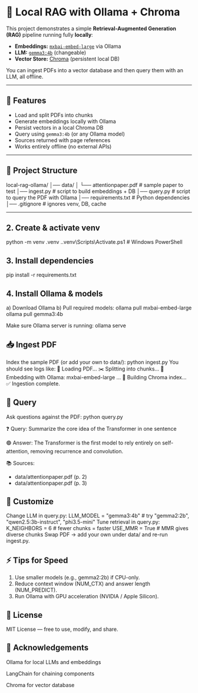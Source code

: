 # 🧠 Local RAG with Ollama + Chroma

This project demonstrates a simple **Retrieval-Augmented Generation (RAG)** pipeline running fully **locally**:

- **Embeddings:** [`mxbai-embed-large`](https://ollama.com/library/mxbai-embed-large) via Ollama
- **LLM:** [`gemma3:4b`](https://ollama.com/library/gemma3) (changeable)
- **Vector Store:** [Chroma](https://www.trychroma.com/) (persistent local DB)

You can ingest PDFs into a vector database and then query them with an LLM, all offline.

---

## 🚀 Features
- Load and split PDFs into chunks
- Generate embeddings locally with Ollama
- Persist vectors in a local Chroma DB
- Query using `gemma3:4b` (or any Ollama model)
- Sources returned with page references
- Works entirely offline (no external APIs)

---

## 📂 Project Structure
local-rag-ollama/
│── data/
│ └── attentionpaper.pdf # sample paper to test
│── ingest.py # script to build embeddings + DB
│── query.py # script to query the PDF with Ollama
│── requirements.txt # Python dependencies
│── .gitignore # ignores venv, DB, cache

---
## 2. Create & activate venv
python -m venv .venv
.\.venv\Scripts\Activate.ps1    # Windows PowerShell

## 3. Install dependencies
pip install -r requirements.txt

## 4. Install Ollama & models
a) Download Ollama
b) Pull required models:
ollama pull mxbai-embed-large
ollama pull gemma3:4b

Make sure Ollama server is running:
ollama serve

## 📥 Ingest PDF
Index the sample PDF (or add your own to data/):
python ingest.py
You should see logs like:
📄 Loading PDF…
✂️  Splitting into chunks…
🔢 Embedding with Ollama: mxbai-embed-large …
🧠 Building Chroma index…
✅ Ingestion complete.

## 🔎 Query

Ask questions against the PDF:
python query.py

❓ Query: Summarize the core idea of the Transformer in one sentence

🟢 Answer:
The Transformer is the first model to rely entirely on self-attention, removing recurrence and convolution.

📚 Sources:
- data/attentionpaper.pdf (p. 2)
- data/attentionpaper.pdf (p. 3)

## 🧩 Customize
Change LLM in query.py:
LLM_MODEL = "gemma3:4b"   # try "gemma2:2b", "qwen2.5:3b-instruct", "phi3.5-mini"
Tune retrieval in query.py:
K_NEIGHBORS = 6        # fewer chunks = faster
USE_MMR = True         # MMR gives diverse chunks
Swap PDF → add your own under data/ and re-run ingest.py.

## ⚡ Tips for Speed
1) Use smaller models (e.g., gemma2:2b) if CPU-only.
2) Reduce context window (NUM_CTX) and answer length (NUM_PREDICT).
3) Run Ollama with GPU acceleration (NVIDIA / Apple Silicon).

## 📜 License

MIT License — free to use, modify, and share.

## 🙌 Acknowledgements

Ollama
 for local LLMs and embeddings

LangChain
 for chaining components

Chroma
 for vector database




